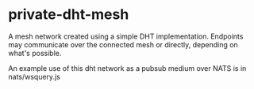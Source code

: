 # private-dht-mesh

A mesh network created using a simple DHT implementation.  Endpoints may communicate over the connected mesh or directly, depending on what's possible.

An example use of this dht network as a pubsub medium over NATS is in nats/wsquery.js

